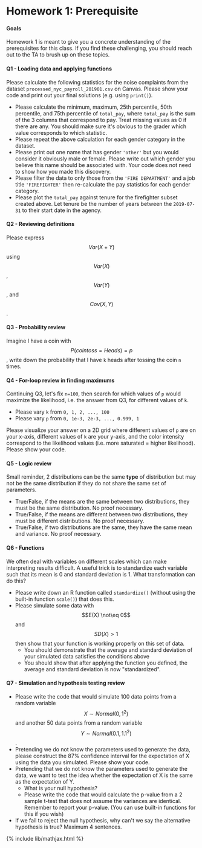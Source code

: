 # Homework 1: Prerequisite

#### Goals
Homework 1 is meant to give you a concrete understanding of the prerequisites for this class. If you find these challenging, you should reach out to the TA to brush up on these topics.

#### Q1 - Loading data and applying functions
Please calculate the following statistics for the noise complaints from the dataset `processed_nyc_payroll_201901.csv` on Canvas. Please show your code and print out your final solutions (e.g. using `print()`).
- Please calculate the minimum, maximum, 25th percentile, 50th percentile, and 75th percentile of `total_pay`, where `total_pay` is the sum of the 3 columns that correspond to pay. Treat missing values as 0 if there are any. You should make sure it's obvious to the grader which value corresponds to which statistic.
- Please repeat the above calculation for each gender category in the dataset.
- Please print out one name that has gender `'other'` but you would consider it obviously male or female. Please write out which gender you believe this name should be associated with. Your code does not need to show how you made this discovery.
- Please filter the data to only those from the `'FIRE DEPARTMENT'` and a job title `'FIREFIGHTER'` then re-calculate the pay statistics for each gender category.
- Please plot the `total_pay` against tenure for the firefighter subset created above. Let tenure be the number of years between the `2019-07-31` to their start date in the agency.

#### Q2 - Reviewing definitions
Please express $$Var(X + Y)$$ using $$Var(X)$$, $$Var(Y)$$, and $$Cov(X, Y)$$.

#### Q3 - Probability review
Imagine I have a coin with $$P(coin toss = Heads) = p$$, write down the probability that I have `k` heads after tossing the coin `n` times.

#### Q4 - For-loop review in finding maximums
Continuing Q3, let's fix `n=100`, then search for which values of `p` would maximize the likelihood, i.e. the answer from Q3, for different values of `k`.
- Please vary `k` from `0, 1, 2, ..., 100`
- Please vary `p` from `0, 1e-3, 2e-3, ..., 0.999, 1`

Please visualize your answer on a 2D grid where different values of `p` are on your x-axis, different values of `k` are your y-axis, and the color intensity correspond to the likelihood values (i.e. more saturated = higher likelihood). Please show your code.


#### Q5 - Logic review
Small reminder, 2 distributions can be the same **type** of distribution but may not be the same distribution if they do not share the same set of parameters. 
- True/False, if the means are the same between two distributions, they must be the same distribution. No proof necessary.
- True/False, if the means are different between two distributions, they must be different distributions. No proof necessary.
- True/False, if two distributions are the same, they have the same mean and variance. No proof necessary.

#### Q6 - Functions
We often deal with variables on different scales which can make interpreting results difficult. A useful trick is to standardize each variable such that its mean is 0 and standard deviation is 1. What transformation can do this?
- Please write down an R function called `standardize()` (without using the built-in function `scale()`) that does this.
- Please simulate some data with $$E(X) \not\eq 0$$ and $$SD(X) > 1$$ then show that your function is working properly on this set of data.
  - You should demonstrate that the average and standard deviation of your simulated data satisfies the conditions above
  - You should show that after applying the function you defined, the average and standard deviation is now "standardized".


#### Q7 - Simulation and hypothesis testing review
- Please write the code that would simulate 100 data points from a random variable $$X\sim Normal(0, 1^2)$$ and another 50 data points from a random variable $$Y\sim Normal(0.1, 1.1^2)$$.
- Pretending we do not know the parameters used to generate the data, please construct the 87% confidence interval for the expectation of X using the data you simulated. Please show your code.
- Pretending that we do not know the parameters used to generate the data, we want to test the idea whether the expectation of X is the same as the expectation of Y.
  - What is your null hypothesis?
  - Please write the code that would calculate the p-value from a 2 sample t-test that does not assume the variances are identical. Remember to report your p-value. (You can use built-in functions for this if you wish)
- If we fail to reject the null hypothesis, why can't we say the alternative hypothesis is true? Maximum 4 sentences.


{% include lib/mathjax.html %}
